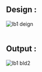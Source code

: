## Design :
![lb1 deign](https://github.com/sabrina-mostafa/Computer_Networks/assets/78508655/fe6a6bb8-600a-4d10-b7a5-b6c33c13caf4)
</br>
</br>
## Output :
![lb1 bld2](https://github.com/sabrina-mostafa/Computer_Networks/assets/78508655/b1b1f488-9f37-4b98-b55b-f36757d1f982)
